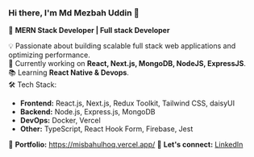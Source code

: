 ### Hi there, I'm Md Mezbah Uddin 👋  

🚀 **MERN Stack Developer | Full stack Developer**  

💡 Passionate about building scalable full stack web applications and optimizing performance.  
🎯 Currently working on **React, Next.js, MongoDB, NodeJS, ExpressJS**.  
📚 Learning **React Native & Devops**.  
🛠️ Tech Stack:  
- **Frontend:** React.js, Next.js, Redux Toolkit, Tailwind CSS, daisyUI  
- **Backend:** Node.js, Express.js, MongoDB  
- **DevOps:** Docker, Vercel  
- **Other:** TypeScript, React Hook Form, Firebase, Jest 

📌 **Portfolio:** https://misbahulhoq.vercel.app/
📩 **Let's connect:** [LinkedIn](https://www.linkedin.com/in/misbahulhoq/)


<!---
misbah-ul-hoq/misbah-ul-hoq is a ✨ special ✨ repository because its `README.md` (this file) appears on your GitHub profile.
You can click the Preview link to take a look at your changes.
--->
